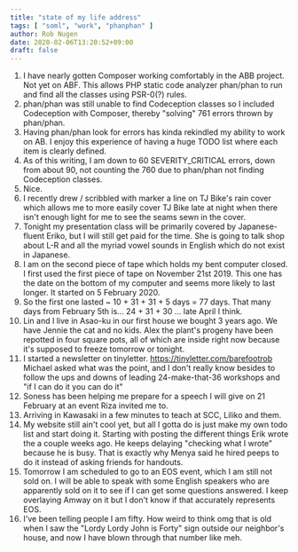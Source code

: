 ```yaml
---
title: "state of my life address"
tags: [ "soml", "work", "phanphan" ]
author: Rob Nugen
date: 2020-02-06T13:20:52+09:00
draft: false
---
```


1. I have nearly gotten Composer working comfortably in the ABB
   project.  Not yet on ABF.  This allows PHP static code analyzer
   phan/phan to run and find all the classes using PSR-0(?) rules.
2. phan/phan was still unable to find Codeception classes so I
   included Codeception with Composer, thereby "solving" 761 errors
   thrown by phan/phan.
5. Having phan/phan look for errors has kinda rekindled my ability to
   work on AB.  I enjoy this experience of having a huge TODO list
   where each item is clearly defined.
7. As of this writing, I am down to 60 SEVERITY_CRITICAL errors, down
   from about 90, not counting the 760 due to phan/phan not finding
   Codeception classes.
3. Nice.
4. I recently drew / scribbled with marker a line on TJ Bike's rain
   cover which allows me to more easily cover TJ Bike late at night
   when there isn't enough light for me to see the seams sewn in the
   cover.
6. Tonight my presentation class will be primarily covered by Japanese-fluent
   Eriko, but I will still get paid for the time.  She is going to
   talk shop about L-R and all the myriad vowel sounds in English
   which do not exist in Japanese.
8. I am on the second piece of tape which holds my bent computer
   closed.  I first used the first piece of tape on November
   21st 2019.  This one has the date on the bottom of my computer and
   seems more likely to last longer.  It started on 5 February 2020.
9. So the first one lasted ~ 10 + 31 + 31 + 5 days = 77 days.  That
   many days from February 5th is... 24 + 31 + 30 ... late April I
   think.
10. Lin and I live in Asao-ku in our first house we bought 3 years
    ago.  We have Jennie the cat and no kids.  Alex the plant's
    progeny have been repotted in four square pots, all of which are
    inside right now because it's supposed to freeze tomorrow or
    tonight.
11. I started a newsletter on tinyletter.
    https://tinyletter.com/barefootrob Michael asked what was the
    point, and I don't really know besides to follow the ups and downs
    of leading 24-make-that-36 workshops and "if I can do it you can
    do it"
12. Soness has been helping me prepare for a speech I will give on 21
    February at an event Riza invited me to.
13. Arriving in Kawasaki in a few minutes to teach at SCC, Liliko and
    them.
14. My website still ain't cool yet, but all I gotta do is just make
    my own todo list and start doing it.  Starting with posting the
    different things Erik wrote the a couple weeks ago.  He keeps
    delaying "checking what I wrote" because he is busy.  That is
    exactly why Menya said he hired peeps to do it instead of asking
    friends for handouts.
15. Tomorrow I am scheduled to go to an EOS event, which I am still
    not sold on.  I will be able to speak with some English speakers
    who are apparently sold on it to see if I can get some questions
    answered.  I keep overlaying Amway on it but I don't know if that
    accurately represents EOS.
16. I've been telling people I am fifty.  How weird to think omg that
    is old when I saw the "Lordy Lordy John is Forty" sign outside our
    neighbor's house, and now I have blown through that number like
    meh.
